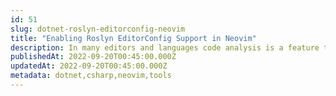 ```yaml
---
id: 51
slug: dotnet-roslyn-editorconfig-neovim
title: "Enabling Roslyn EditorConfig Support in Neovim"
description: In many editors and languages code analysis is a feature that is nearly expected to be available out of the box. With C# and .NET, the Roslyn API and Omnisharp language server are tools that make code analysis possible. In this post, we're going to look at how we can put these tools to use in Neovim resulting in a better development experience. Let's dive in!
publishedAt: 2022-09-20T00:45:00.000Z
updatedAt: 2022-09-20T00:45:00.000Z
metadata: dotnet,csharp,neovim,tools
---
```

